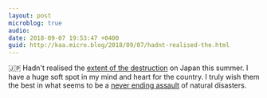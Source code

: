 ```yaml
---
layout: post
microblog: true
audio: 
date: 2018-09-07 19:53:47 +0400
guid: http://kaa.micro.blog/2018/09/07/hadnt-realised-the.html
---
```

🇯🇵 Hadn't realised the [extent of the destruction](https://www.washingtonpost.com/news/capital-weather-gang/wp/2018/09/06/japan-under-siege-first-came-its-worst-typhoon-in-25-years-then-deadly-landslides/?noredirect=on&utm_term=.53a1f6eef71e) on Japan this summer. I have a huge soft spot in my mind and heart for the country. I truly wish them the best in what seems to be a [never ending assault](https://www.washingtonpost.com/world/asia_pacific/japans-deadly-summer-floods-typhoons-earthquakes-heat/2018/09/06/e6edc320-b1ab-11e8-8b53-50116768e499_story.html?utm_term=.20d66ac5678f) of natural disasters. 
